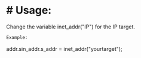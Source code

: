 # # Usage: 
Change the variable inet_addr("IP") for the IP target.
```bash
Example:
```
addr.sin_addr.s_addr = inet_addr("yourtarget");
